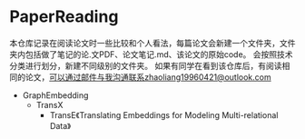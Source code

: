 # PaperReading
本仓库记录在阅读论文时一些比较和个人看法，每篇论文会新建一个文件夹，文件夹内包括做了笔记的论.文PDF、论文笔记.md、该论文的原始code。
会按照技术分类进行划分，新建不同级别的文件夹。
如果有同学在看到该仓库后，有阅读相同的论文，可以通过邮件与我沟通联系zhaoliang19960421@outlook.com

- GraphEmbedding
  - TransX
    - TransE《Translating Embeddings for Modeling Multi-relational Data》
